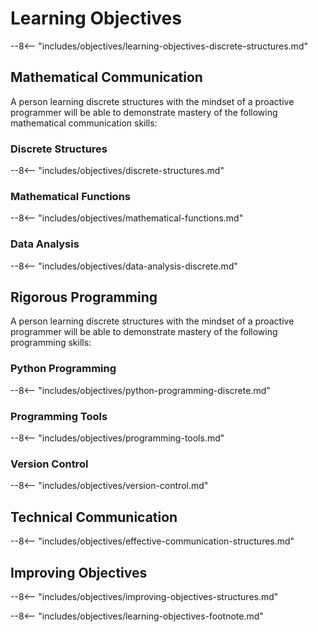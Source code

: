 # Learning Objectives

--8<-- "includes/objectives/learning-objectives-discrete-structures.md"

## Mathematical Communication

A person learning discrete structures with the mindset of a proactive programmer
will be able to demonstrate mastery of the following mathematical communication
skills:

### Discrete Structures

--8<-- "includes/objectives/discrete-structures.md"

### Mathematical Functions

--8<-- "includes/objectives/mathematical-functions.md"

### Data Analysis

--8<-- "includes/objectives/data-analysis-discrete.md"

## Rigorous Programming

A person learning discrete structures with the mindset of a proactive programmer
will be able to demonstrate mastery of the following programming skills:

### Python Programming

--8<-- "includes/objectives/python-programming-discrete.md"

### Programming Tools

--8<-- "includes/objectives/programming-tools.md"

### Version Control

--8<-- "includes/objectives/version-control.md"

## Technical Communication

--8<-- "includes/objectives/effective-communication-structures.md"

## Improving Objectives

--8<-- "includes/objectives/improving-objectives-structures.md"

--8<-- "includes/objectives/learning-objectives-footnote.md"
